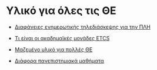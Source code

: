 # Υλικό για όλες τις ΘΕ

- [Διαφάνειες ενημερωτικής τηλεδιάσκεψης για την ΠΛΗ](https://cdn.discordapp.com/attachments/761647873858338827/801846951678967838/--_20-1-2021.pdf)

- [Τι είναι οι ακαδημαϊκές μονάδες ETCS](https://ec.europa.eu/education/resources-and-tools/european-credit-transfer-and-accumulation-system-ects_el)
  
- [Μαζεμένο υλικό για πολλές ΘΕ](https://drive.google.com/drive/folders/0B5M_G8jcvPw-dWJIRWhHYjAwUEU?fbclid=IwAR3_wuOtKffOfBUWMAmk6go2O-VBE2rNLdSo2DxWD1RX7YDU0ZU9F-_B1nU)

- [Διάφορα πανεπιστημιακά μαθήματα](https://opencourses.gr)


